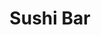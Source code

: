 ---
layout: place
title: "Sushi Bar"
permalink: /indiana/indianapolis/sushi-bar.html
stateAbbr: IN
stateName: Indiana
cityName: Indianapolis
seo:
  name: "Sushi Bar"
  type: Restaurant
  links: null
description: "Sushi Bar serves delicious sushi in Indianapolis, Indiana. Try fresh Japanese dishes for a great dining experience. "
place_id: ChIJt6XZGK9Ta4gRboHbFgeiRI4
photos:
  - name: >-
      places/ChIJt6XZGK9Ta4gRboHbFgeiRI4/photos/AeeoHcLftigzG1vUvl-vSG6Pu-PUjKsttogmd969mdkwArLCRlKC_UxqVP9gMy9Lti4UXzcsRxXqJHRC1HQ0SVAxAFgGZA1LdjOHBD8Cj_CFQ0hepwJngv7ENeHHGVZQYTkQTEeLJEqQEoksmMjeDW4_6GXiBSbucvj7hHqsAIAKkZhj6vKYcubwBEoj8evYyyww7BRZHD98nN7tE_WTVb5Wj0wGsCymLdsne4RmJrFIEyJrtIoCQ6f2igpCv21kdIwsF9cf3ll_zUHucs6E6qHmX8_i-GpT7iyNBi5vqB69t1uRpw
    widthPx: 1187
    heightPx: 890
    authorAttributions:
      - displayName: Sushi Bar
        uri: https://maps.google.com/maps/contrib/113975270707219415632
        photoUri: >-
          https://lh3.googleusercontent.com/a/ACg8ocKQUmprNwW1GyzOjyBxVF6EbYkzGwkypXxOwRprPTP73H23Vw=s100-p-k-no-mo
    flagContentUri: >-
      https://www.google.com/local/imagery/report/?cb_client=maps_api_places.places_api&image_key=!1e10!2sAF1QipO3AiPfja-El6l9_ganm9Yh4p2F3ooyw0nRpvtI&hl=en-US
    googleMapsUri: >-
      https://www.google.com/maps/place//data=!3m4!1e2!3m2!1sAF1QipO3AiPfja-El6l9_ganm9Yh4p2F3ooyw0nRpvtI!2e10!4m2!3m1!1s0x886b53af18d9a5b7:0x8e44a20716db816e
  - name: >-
      places/ChIJt6XZGK9Ta4gRboHbFgeiRI4/photos/AeeoHcIZ6rEHUtWYgy1cMsoRm8ju8MO_KF5YYZB3DwrnmRmxAX7xhyTdz6Oosy8qQrC8F0HJFmveP1juMGPUtaXLfmxBUmMhxmxHm3zQPtRCYH38o7KP9-3Uepwu8YZYQOWkZrjOuHpp4PZjotoVi6hJbNKNrAelg6BXOqrLLKzyHOID46gm3PDzNIY9EjQ3EAYHTLnf8UombIheNW1901vLs22g3pN5SlanScg5ImshVcL0twwDCfEtMRflyIyEgLQL770bcYNsSCE14UautJkWJ7dbDVq_zDrCklb3lQZ69wFsCeHMk5aLywJH0CPCTTKj-QjswYIH5CgWkH-LAVZSsx9yc01huvcEjedJoW6aPCR8hFs113_MBpn9btG6SbnUkRPi2R9VNPJJtVUv02_H5nPe55tDa6BslqHeaOqwxArJ1t2s
    widthPx: 4800
    heightPx: 2700
    authorAttributions:
      - displayName: Caixia Liu
        uri: https://maps.google.com/maps/contrib/113701361100762044485
        photoUri: >-
          https://lh3.googleusercontent.com/a/ACg8ocK7pVIeXa4eflnurcqLsfIzC1sPLO6ZJhcO9R4uW-THm-ZPxA=s100-p-k-no-mo
    flagContentUri: >-
      https://www.google.com/local/imagery/report/?cb_client=maps_api_places.places_api&image_key=!1e10!2sCIHM0ogKEICAgICEot-2iAE&hl=en-US
    googleMapsUri: >-
      https://www.google.com/maps/place//data=!3m4!1e2!3m2!1sCIHM0ogKEICAgICEot-2iAE!2e10!4m2!3m1!1s0x886b53af18d9a5b7:0x8e44a20716db816e
  - name: >-
      places/ChIJt6XZGK9Ta4gRboHbFgeiRI4/photos/AeeoHcLHfBs_3kxCfFJnf3vHeFEXqvIbiqkASEzuh27msoPzGfGi7JoxZUZBhMbl0MYjg4OBp9GO8M1U9AjHBidpW0YXckYKbjUDVxSrR9PTMEZv9q1FuTFvALCTL0ft3E4289jQF7HmLRdXZDIMnh3DZZzp0gM4dpG1LLUbktwLxywvNzlcnfd7Adeds2dL5QduOVx-Tu_vInGR407ehFyrQjLOq_cnYu3Xv0FhJ9kVBeFzERnJISOGjb55vVFTDbUSgAsia8Kocntht3pgcbwralo8fCAANnfaWhmwz6-Rz1iszrrFObpQIiPDYEvw1k4uz0T0ZAhM5eJzVw999aIcoVNAygWon_dgRG6NIPTbrCvRGLeW9YAwlP3gK63qtImIMmfvcR2xBX-xVqM36cbFFfw5qkQg1XpAU32Mo5vcKKxO0Kv6
    widthPx: 4080
    heightPx: 3072
    authorAttributions:
      - displayName: Taylor Acott
        uri: https://maps.google.com/maps/contrib/101801987215934372018
        photoUri: >-
          https://lh3.googleusercontent.com/a/ACg8ocK0MkGtjt6TFUnbHWzmTYp-FS0GzwWEX3YIOwO_ewu_vm4DjQ=s100-p-k-no-mo
    flagContentUri: >-
      https://www.google.com/local/imagery/report/?cb_client=maps_api_places.places_api&image_key=!1e10!2sCIHM0ogKEICAgIDLyPHBwQE&hl=en-US
    googleMapsUri: >-
      https://www.google.com/maps/place//data=!3m4!1e2!3m2!1sCIHM0ogKEICAgIDLyPHBwQE!2e10!4m2!3m1!1s0x886b53af18d9a5b7:0x8e44a20716db816e
  - name: >-
      places/ChIJt6XZGK9Ta4gRboHbFgeiRI4/photos/AeeoHcJQN5J4f5WNtbh6mZTYTFKxjaHO5vVa1JUu67ArClzjp4_FRLgLEOjIlsepzhu8V9YHHaxxS5AeFoPiFHfPOJyC8DU4D-fqOXJbfz19HB_cYwZe7Wn2BT5wwlPFOoQOwIo_hVXPROjnYOH-GKVSr36OQAaUwvOYOrsvDGxEKYPoXrUG1tPIxLcmbx-WzB3XVS4bVrkDaqr8wEy1DJulLJZtjuIOfWTvE6QP5JGWqZZ--SsMKO-7Ta7JUsjwKlzL0RkOwEg_pZ8-GERa6-8F7kii5eLzYxglxrp_3cuBucbrLGHfWFLgG5IBau9yFVk6OtZimnejMEGm4x6w6RLycTv-aDtx-jRj2bpiuNZuyUutgo-Xd1r3dX1olEjCntToClFo5jLjQ5Kdd9sV-a-RJpVfQk78Cs5JavcVX64xfb4zvumRDjkdF9MbeeJFVakR
    widthPx: 3024
    heightPx: 4032
    authorAttributions:
      - displayName: kelsi wagner
        uri: https://maps.google.com/maps/contrib/109089761122668774065
        photoUri: >-
          https://lh3.googleusercontent.com/a-/ALV-UjV8GqgEbQCBw-y_KAr_9w_O3U8klrD0dpM77h0a6Lp6XIku6NRI=s100-p-k-no-mo
    flagContentUri: >-
      https://www.google.com/local/imagery/report/?cb_client=maps_api_places.places_api&image_key=!1e10!2sCIABIhAGbzzgWS23EmfO8q8ADAUw&hl=en-US
    googleMapsUri: >-
      https://www.google.com/maps/place//data=!3m4!1e2!3m2!1sCIABIhAGbzzgWS23EmfO8q8ADAUw!2e10!4m2!3m1!1s0x886b53af18d9a5b7:0x8e44a20716db816e
  - name: >-
      places/ChIJt6XZGK9Ta4gRboHbFgeiRI4/photos/AeeoHcLAUfwUtyXueMvkL3DRqaPKnqLVO1BmIpMD-_yG35k3rBM559tbvCZ6wkgqyJv9f1PfGNoBpDqXogqMTRDNPpF3Ohe9bGDclAqwo46N7HXvAKA_uHbU4ER8Z8Yv8xduMuZwaoWv84q4Ah_NYs6od0HDOJYycjhUFEUavc-m713CwYkIOYjt7c5ND3TEQl-wO4AZZqMfzr0o41-uQQb7AcaeugvZ10stQHv6R6JvNd53rJehC3GRYS7adnrUBQmyBQYb2BqORVGhEQ7nQc2yBLmVTnLUL_UNo_QLWeTcLb5JNFmuiY7FnbUvfGmsY_jgcEjnddYf6LC0FrF0uzWKlgawqgTURKYhOiaCYAXA3hz_FT25WWHfyV-DsS0sMmqqL8z6IcG0ohSTuSe6qxgGMK1sKVGMeqvEJPNWlzRagWR1KQ
    widthPx: 2448
    heightPx: 3264
    authorAttributions:
      - displayName: German Gonzalez
        uri: https://maps.google.com/maps/contrib/110192332469456751276
        photoUri: >-
          https://lh3.googleusercontent.com/a-/ALV-UjVEQXYswlzNYyhMhxh8Qqrieh0pWn4e_BJu5M-3svGTk7AW0fTgKQ=s100-p-k-no-mo
    flagContentUri: >-
      https://www.google.com/local/imagery/report/?cb_client=maps_api_places.places_api&image_key=!1e10!2sCIHM0ogKEICAgICn8MvnaA&hl=en-US
    googleMapsUri: >-
      https://www.google.com/maps/place//data=!3m4!1e2!3m2!1sCIHM0ogKEICAgICn8MvnaA!2e10!4m2!3m1!1s0x886b53af18d9a5b7:0x8e44a20716db816e
  - name: >-
      places/ChIJt6XZGK9Ta4gRboHbFgeiRI4/photos/AeeoHcJeS8_L6tAv4dMwTen4ORxl933cfp8-uneFycIf7qkHrDhQDPF2vRgcOSok0xbIwrB-5Z3ef_c70cpavk9eJCv2sCd7rs-k2j4g4mr2wRXmq8-o_Ijac9zhBzRLn0TERlIlLF8uoVFfpQq-KiLSGxDFYo8tYFhNo6MfPgepD5OBSvF5z9VGkXDlMql3PEqpEI6W5YjSEZJzJyR75Tt6h7Ep7qecowZr8r4fLu2wgYMCJLkngWakE0FKoyDLAnpZF02YVRk0oxki3blF7iW3St6JzXVSfP1Go30hgq7Mi6YG-te-7utD51K2E5XlpdTMLqIERWqDT3PI_2QLV7GoDmmE7gQoEhFeBFKxNNUJ9ZGLdL5SZR7QBdBmcXuw9CwDq_ACZNKnAJO1MQ3-xgCVN_bwRyyYi6MnMHclV_Kro-mqUjUE
    widthPx: 4032
    heightPx: 3024
    authorAttributions:
      - displayName: Sergei Sobolev
        uri: https://maps.google.com/maps/contrib/111080024346330238665
        photoUri: >-
          https://lh3.googleusercontent.com/a/ACg8ocJPhiGFFRkJu2LOmE0jUy4Squz_O2SDQowyOf6c65-m1297OQ=s100-p-k-no-mo
    flagContentUri: >-
      https://www.google.com/local/imagery/report/?cb_client=maps_api_places.places_api&image_key=!1e10!2sCIHM0ogKEICAgICGk-PMgQE&hl=en-US
    googleMapsUri: >-
      https://www.google.com/maps/place//data=!3m4!1e2!3m2!1sCIHM0ogKEICAgICGk-PMgQE!2e10!4m2!3m1!1s0x886b53af18d9a5b7:0x8e44a20716db816e
  - name: >-
      places/ChIJt6XZGK9Ta4gRboHbFgeiRI4/photos/AeeoHcJerEiKOrkDPA9Dm2RL-uFNr1UgEZ9ABo7chg0IhjHUHGqb0ZmicNsX1DhKsXCzvg2OtIcm2fscNzQuLvm3uwutzpcLm5dfUStg3lFsHU5Hl0uAgaUR3IYNuIhX4iYyf1HUZvmRR0i8Utd0_gCO9HXbOwnqwi_wJU-jQKQJAqiUC0iktUnhxVAMe3z8dfEdTrd7yZLx_fkHaCC2Kagkh_U8eX1EfeRf62f0oD00EuMXQsj-fVkI8nfZbo9ykcyhfmKFNwu6S95Q2dh0caHitpiRq6zVijFKMvtlObXGFXOsZN7z1FK-VMhulaqN6OrQee818UsuNTNvP_FIkeh0z2RxGukE96vSN9drJU9bElr1WgJ1ThSI11b74ZRJ7wDHU0F5_l4RIyq90_VFcxAo2N3JSoY93a9aE807rtb3nvIDNQ
    widthPx: 3072
    heightPx: 4080
    authorAttributions:
      - displayName: Michelle Litzau
        uri: https://maps.google.com/maps/contrib/110200533208054700967
        photoUri: >-
          https://lh3.googleusercontent.com/a/ACg8ocJn3AUYlfKunOoMBwYn_NyqV4TmXrsiL0zocaBDqlUAcBJO7g=s100-p-k-no-mo
    flagContentUri: >-
      https://www.google.com/local/imagery/report/?cb_client=maps_api_places.places_api&image_key=!1e10!2sCIHM0ogKEICAgICD1Z6IQw&hl=en-US
    googleMapsUri: >-
      https://www.google.com/maps/place//data=!3m4!1e2!3m2!1sCIHM0ogKEICAgICD1Z6IQw!2e10!4m2!3m1!1s0x886b53af18d9a5b7:0x8e44a20716db816e
  - name: >-
      places/ChIJt6XZGK9Ta4gRboHbFgeiRI4/photos/AeeoHcLHQTLeeq157rFaoz0kr8IXQn0H40OgYYQyiTWgS3Os8ArQDMO9wnw5bqVMzPxLYFh7dQwBi_KFhplj-t12PLLRYLz1GmcYDnlhqobPGv58K4ouLfKEjApytfr8VbpWbpml0jqFFTb1i6I7Nq16DifIoqnXMAFJUZWX-O3JbOHBwDLx4WNcv6v3rJNWl7S6qsAbUoeWlFyaEsy7ojNdjHzrcxTyDlgxMGfonjm25HsJaBQyqVlv7uKZjkm2yBlETfpWFjR05vQUK8_rQNcrtsVrhMelflCk7-z54-CXobHFb9oCXoHO09kFQhzRfWLE-O65YtJevEMfgb6l2ZbgxVnn2VDP26LfTsx1TYmdbeWNeA_KkO5UVpOW0R8YVMaiTaw3RS4hZR789OYh3fOlH_j4nNIaE6f-m0SSwyHOzrwBVA
    widthPx: 3024
    heightPx: 4032
    authorAttributions:
      - displayName: Timothy Hartloff
        uri: https://maps.google.com/maps/contrib/116753132230215778103
        photoUri: >-
          https://lh3.googleusercontent.com/a-/ALV-UjUQ-LoDoK7acEi6JkjvG8l6JyzE9-EzmXq4fV79Olx1IXEOhYC1=s100-p-k-no-mo
    flagContentUri: >-
      https://www.google.com/local/imagery/report/?cb_client=maps_api_places.places_api&image_key=!1e10!2sCIHM0ogKEICAgICjlKCwPA&hl=en-US
    googleMapsUri: >-
      https://www.google.com/maps/place//data=!3m4!1e2!3m2!1sCIHM0ogKEICAgICjlKCwPA!2e10!4m2!3m1!1s0x886b53af18d9a5b7:0x8e44a20716db816e
  - name: >-
      places/ChIJt6XZGK9Ta4gRboHbFgeiRI4/photos/AeeoHcJPtuVPwWkjaWPx-JoJEGGebgdEcpSfelZ-1ysKe5-F_VMPz7GbYyS-sS9Yv1Wvf6obUNDnk6uzL5HcG8dwAz3GHyP9HGafbKIKGN5HD4lpxfBAeJFApIWgYvPGU3hK5D4cDDJqOug4PjqGAWS3LMlpgX6WE5SdqBYThc31OsZlQNuMsEimT6XtuwyaUALsDQoMosI0Sv0av5Vd7_yeirRZtwrtcHLeTVEgQKFr8DgOVHLeN8ppi_TsanxEIcur7obOWjmcDfQi2OqZREORUHg5ZWBfEtg1KG_VGjA21k01t_MeKUU28FX_aFiApalMSmUFoKWhAPWgo9nxcNPOojSKtnIE-T2i-kjERYynbQ0LrFAHbmE6snfCdGAUKuBn8yLJ8GUg7bJ488O6DDlIEsyIZLQ3l4dG-H2fBkOaQ83dGA
    widthPx: 4160
    heightPx: 3120
    authorAttributions:
      - displayName: kelsi wagner
        uri: https://maps.google.com/maps/contrib/109089761122668774065
        photoUri: >-
          https://lh3.googleusercontent.com/a-/ALV-UjV8GqgEbQCBw-y_KAr_9w_O3U8klrD0dpM77h0a6Lp6XIku6NRI=s100-p-k-no-mo
    flagContentUri: >-
      https://www.google.com/local/imagery/report/?cb_client=maps_api_places.places_api&image_key=!1e10!2sCIHM0ogKEICAgICx_POVGg&hl=en-US
    googleMapsUri: >-
      https://www.google.com/maps/place//data=!3m4!1e2!3m2!1sCIHM0ogKEICAgICx_POVGg!2e10!4m2!3m1!1s0x886b53af18d9a5b7:0x8e44a20716db816e
  - name: >-
      places/ChIJt6XZGK9Ta4gRboHbFgeiRI4/photos/AeeoHcLj5rplYFPi_NqoG1U-gqj3AsNU0b-EHQEBLqwjqYTKInRv-sZ1eGE77U443lqoMbgMmwsgu5Srw0zf2aYPeZwr3OrKLMpDiYxt--LCAJAkC056ClM3z_h7Y98tiCkuEb-mU6Yegp-opTWSPshjlqsF-GcprBOp2kq9J3mFWMk0koT2pNQRSlBiJZBDMsD6qBmR2MgrUeYFzNOcyYA7EoNLwHaANwa8gJSD-Y70uTQCpIDchu4ATXSWP2xxskaPrY0-WOSqhsBTUeSF39EzEh9Ota7osPiTB_uRdOC6LUtgYfAjYBYagKPl260M9huhz2S2Z6bjcjC8XQQCXcKQkjP9n9-OEJ0TYlovrn_61QZe-FyJq-u0iATihzXafPKqdt76zxww2FW1uE0erSo5-hMsMzx6p3UUsp167fkN5dPfIlZ6
    widthPx: 3000
    heightPx: 4000
    authorAttributions:
      - displayName: Adam Vogel
        uri: https://maps.google.com/maps/contrib/114769141024490351084
        photoUri: >-
          https://lh3.googleusercontent.com/a-/ALV-UjVT8Dnd_PT1XVa5vv4plxHxySSAlI45pc56IfU3KwZDzdMSte9r=s100-p-k-no-mo
    flagContentUri: >-
      https://www.google.com/local/imagery/report/?cb_client=maps_api_places.places_api&image_key=!1e10!2sCIHM0ogKEICAgICT0uuMkwE&hl=en-US
    googleMapsUri: >-
      https://www.google.com/maps/place//data=!3m4!1e2!3m2!1sCIHM0ogKEICAgICT0uuMkwE!2e10!4m2!3m1!1s0x886b53af18d9a5b7:0x8e44a20716db816e
address: 911 Broad Ripple Ave, Indianapolis, IN 46220, USA
street: 911 Broad Ripple Ave
city: Indianapolis
state: IN
zip: '46220'
country: USA
neighborhood: Broad Ripple
latitude: '39.869592'
longitude: '-86.142504'
accessibility_options:
  wheelchairAccessibleParking: true
  wheelchairAccessibleRestroom: true
  wheelchairAccessibleSeating: true
business_status: OPERATIONAL
name: Sushi Bar
google_maps_links:
  directionsUri: >-
    https://www.google.com/maps/dir//''/data=!4m7!4m6!1m1!4e2!1m2!1m1!1s0x886b53af18d9a5b7:0x8e44a20716db816e!3e0
  placeUri: https://maps.google.com/?cid=10251496803134046574
  writeAReviewUri: >-
    https://www.google.com/maps/place//data=!4m3!3m2!1s0x886b53af18d9a5b7:0x8e44a20716db816e!12e1
  reviewsUri: >-
    https://www.google.com/maps/place//data=!4m4!3m3!1s0x886b53af18d9a5b7:0x8e44a20716db816e!9m1!1b1
  photosUri: >-
    https://www.google.com/maps/place//data=!4m3!3m2!1s0x886b53af18d9a5b7:0x8e44a20716db816e!10e5
primary_type: Sushi Restaurant
opening_hours:
  regular: null
  current: null
secondary_opening_hours:
  regular:
    weekdayDescriptions: null
    type: null
  current:
    weekdayDescriptions: null
    type: null
phone: null
price_level: null
price_range: null
rating: null
rating_count: 0
website: null
reviews: null
parking_options: null
payment_options: null
allow_dogs: null
curbside_pickup: null
delivery: null
dine_in: null
good_for_children: null
good_for_groups: null
good_for_sports: null
live_music: null
menu_for_children: null
outdoor_seating: null
reservable: null
restroom: null
serves_beer: null
serves_breakfast: null
serves_brunch: null
serves_cocktails: null
serves_coffee: null
serves_dinner: null
serves_dessert: null
serves_lunch: null
serves_vegetarian_food: null
serves_wine: null
takeout: null
update_category: essentials
summary: null

---